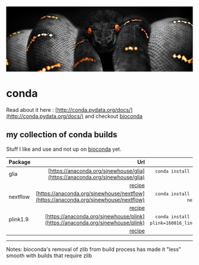 ![pic](./conda.png)

# conda

Read about it here : [http://conda.pydata.org/docs/](http://conda.pydata.org/docs/) and checkout [bioconda](https://bioconda.github.io/)

## my collection of conda builds 

Stuff I like and use and not up on [bioconda](https://bioconda.github.io/) yet. 

| Package |Url |install|
|:---|---:|------------:|
|glia|[https://anaconda.org/sjnewhouse/glia](https://anaconda.org/sjnewhouse/glia)|`conda install -c sjnewhouse glia=9049ffc`|
|    |[recipe](https://github.com/snewhouse/conda/tree/master/recipes/glia)||
|nextflow|[https://anaconda.org/sjnewhouse/nextflow](https://anaconda.org/sjnewhouse/nextflow)|`conda install -c sjnewhouse nextflow=0.18.3`|
|    |[recipe](https://github.com/snewhouse/conda/tree/master/recipes/nextflow)||
|plink1.9|[https://anaconda.org/sjnewhouse/plink](https://anaconda.org/sjnewhouse/plink)|`conda install -c sjnewhouse plink=160816_linux_x86_64_dev`|
|    |[recipe](https://github.com/snewhouse/conda/tree/master/recipes/plink-linux)|


***

Notes:
bioconda's removal of zlib from build process has made it "less" smooth with builds that require zlib
